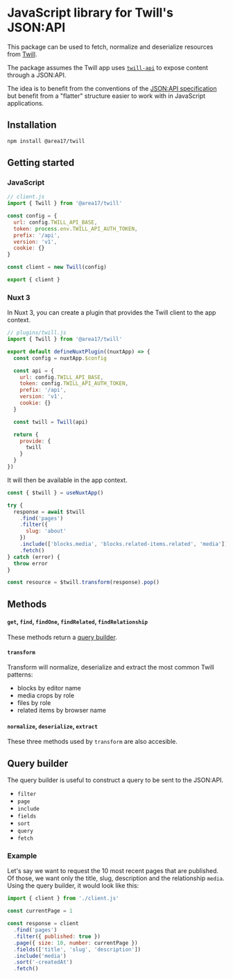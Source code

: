 # JavaScript library for Twill's JSON:API

This package can be used to fetch, normalize and deserialize resources from [Twill](https://github.com/area17/twill).

The package assumes the Twill app uses [`twill-api`](https://github.com/area17/twill-api) to expose content through a JSON:API.

The idea is to benefit from the conventions of the [JSON:API specification](https://jsonapi.org/) but benefit from a "flatter" structure easier to work with in JavaScript applications.

## Installation

```bash
npm install @area17/twill
```

## Getting started

### JavaScript

```js
// client.js
import { Twill } from '@area17/twill'

const config = {
  url: config.TWILL_API_BASE,
  token: process.env.TWILL_API_AUTH_TOKEN,
  prefix: '/api',
  version: 'v1',
  cookie: {}
}

const client = new Twill(config)

export { client }
```

### Nuxt 3

In Nuxt 3, you can create a plugin that provides the Twill client to the app context.

```js
// plugins/twill.js
import { Twill } from '@area17/twill'

export default defineNuxtPlugin((nuxtApp) => {
  const config = nuxtApp.$config

  const api = {
    url: config.TWILL_API_BASE,
    token: config.TWILL_API_AUTH_TOKEN,
    prefix: '/api',
    version: 'v1',
    cookie: {}
  }

  const twill = Twill(api)

  return {
    provide: {
      twill
    }
  }
})
```

It will then be available in the app context.

```js
const { $twill } = useNuxtApp()

try {
  response = await $twill
    .find('pages')
    .filter({
      slug: 'about'
    })
    .include(['blocks.media', 'blocks.related-items.related', 'media'])
    .fetch()
} catch (error) {
  throw error
}

const resource = $twill.transform(response).pop()
```

## Methods

#### `get`, `find`, `findOne`, `findRelated`, `findRelationship`

These methods return a [query builder](#query-builder).

#### `transform`

Transform will normalize, deserialize and extract the most common Twill patterns:

- blocks by editor name
- media crops by role
- files by role
- related items by browser name

#### `normalize`, `deserialize`, `extract`

These three methods used by `transform` are also accesible.

## Query builder

The query builder is useful to construct a query to be sent to the JSON:API.

- `filter`
- `page`
- `include`
- `fields`
- `sort`
- `query`
- `fetch`

### Example

Let's say we want to request the 10 most recent pages that are published. Of those, we want only the title, slug, description and the relationship `media`. Using the query builder, it would look like this:

```js
import { client } from './client.js'

const currentPage = 1

const response = client
  .find('pages')
  .filter({ published: true })
  .page({ size: 10, number: currentPage })
  .fields(['title', 'slug', 'description'])
  .include('media')
  .sort('-createdAt')
  .fetch()
```
